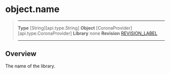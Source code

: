 # object.name

> --------------------- ------------------------------------------------------------------------------------------
> __Type__              [String][api.type.String]
> __Object__            [CoronaProvider][api.type.CoronaProvider]
> __Library__           none
> __Revision__          [REVISION_LABEL](REVISION_URL)
> --------------------- ------------------------------------------------------------------------------------------

## Overview

The name of the library.
